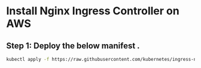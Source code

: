 # Install Nginx Ingress Controller on AWS

## Step 1: Deploy the below manifest .

```bash
kubectl apply -f https://raw.githubusercontent.com/kubernetes/ingress-nginx/controller-v1.11.1/deploy/static/provider/aws/deploy.yaml
```
